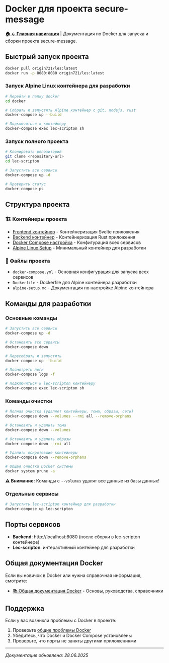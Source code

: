 # Docker для проекта secure-message

**[🏠 ← Главная навигация](../links.md)** | Документация по Docker для запуска и сборки проекта secure-message.

## Быстрый запуск проекта

```bash
docker pull origin721/les:latest
docker run -p 8080:8080 origin721/les:latest
```

### Запуск Alpine Linux контейнера для разработки

```bash
# Перейти в папку docker
cd docker

# Собрать и запустить Alpine контейнер с git, nodejs, rust
docker-compose up --build

# Подключиться к контейнеру
docker-compose exec lec-scripton sh
```

### Запуск полного проекта

```bash
# Клонировать репозиторий
git clone <repository-url>
cd lec-scripton

# Запустить все сервисы
docker-compose up -d

# Проверить статус
docker-compose ps
```

## Структура проекта

### 🏗️ Контейнеры проекта
- [Frontend контейнер](./project/frontend.md) - Контейнеризация Svelte приложения
- [Backend контейнер](./project/backend.md) - Контейнеризация Rust приложения
- [Docker Compose настройка](./project/docker-compose.md) - Конфигурация всех сервисов
- [Alpine Linux Setup](./alpine-setup.md) - Минимальный контейнер для разработки

### 📁 Файлы проекта
- `docker-compose.yml` - Основная конфигурация для запуска всех сервисов
- `Dockerfile` - Dockerfile для Alpine контейнера разработки
- `alpine-setup.md` - Документация по настройке Alpine контейнера

## Команды для разработки

### Основные команды
```bash
# Запустить все сервисы
docker-compose up -d

# Остановить все сервисы
docker-compose down

# Пересобрать и запустить
docker-compose up --build

# Посмотреть логи
docker-compose logs -f

# Подключиться к lec-scripton контейнеру
docker-compose exec lec-scripton sh
```

### Команды очистки
```bash
# Полная очистка (удаляет контейнеры, тома, образы, сети)
docker-compose down --volumes --rmi all --remove-orphans

# Остановить и удалить тома
docker-compose down --volumes

# Остановить и удалить образы
docker-compose down --rmi all

# Удалить осиротевшие контейнеры
docker-compose down --remove-orphans

# Общая очистка Docker системы
docker system prune -a
```

**⚠️ Внимание:** Команды с `--volumes` удалят все данные из базы данных!

### Отдельные сервисы
```bash
# Запустить lec-scripton контейнер для разработки
docker-compose up lec-scripton
```

## Порты сервисов

- **Backend**: http://localhost:8080 (после сборки в lec-scripton контейнере)
- **Lec-scripton**: интерактивный контейнер для разработки

## Общая документация Docker

Если вы новичок в Docker или нужна справочная информация, смотрите:
- [📚 Общая документация Docker](./docker-general/README.md) - Основы, руководства, справочники

## Поддержка

Если у вас возникли проблемы с Docker в проекте:
1. Проверьте [общие проблемы Docker](./docker-general/troubleshooting/common-errors.md)
2. Убедитесь, что Docker и Docker Compose установлены
3. Проверьте, что порты не заняты другими приложениями

---

*Документация обновлена: 28.06.2025*
